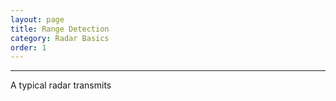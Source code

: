 ```yaml
---
layout: page
title: Range Detection
category: Radar Basics
order: 1
---
```

---

A typical radar transmits 